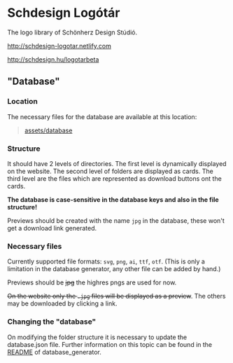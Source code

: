 # Schdesign Logótár

The logo library of Schönherz Design Stúdió.

http://schdesign-logotar.netlify.com

http://schdesign.hu/logotarbeta

## "Database"

### Location

The necessary files for the database are available at this location:

> [assets/database](assets/database)

### Structure

It should have 2 levels of directories. The first level is dynamically displayed on the website. The second level of folders are displayed as cards. The third level are the files which are represented as download buttons ont the cards.

**The database is case-sensitive in the database keys and also in the file structure!**

Previews should be created with the name `jpg` in the database, these won't get a download link generated.

### Necessary files

Currently supported file formats: `svg`, `png`, `ai`, `ttf`, `otf`. (This is only a limitation in the database generator, any other file can be added by hand.)

Previews should be ~~jpg~~ the highres pngs are used for now.

~~On the website only the `.jpg` files will be displayed as a preview~~. The others may be downloaded by clicking a link.

### Changing the "database"

On modifying the folder structure it is necessary to update the database.json file. Further information on this topic can be found in the [README](database_generator/README.md) of database_generator.
